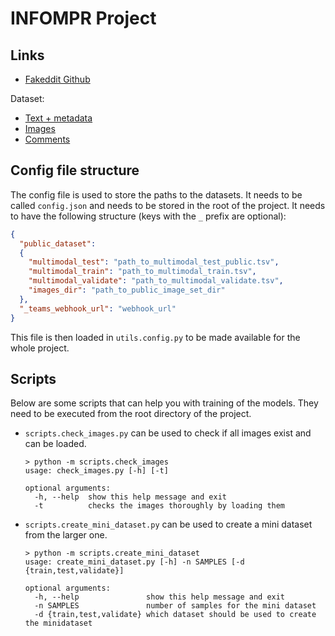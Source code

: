# INFOMPR Project

## Links
* [Fakeddit Github](https://github.com/entitize/Fakeddit)

Dataset:
* [Text + metadata](https://drive.google.com/drive/folders/1jU7qgDqU1je9Y0PMKJ_f31yXRo5uWGFm?usp=sharing)
* [Images](https://drive.google.com/file/d/1cjY6HsHaSZuLVHywIxD5xQqng33J5S2b/view?usp=sharing)
* [Comments](https://drive.google.com/drive/folders/150sL4SNi5zFK8nmllv5prWbn0LyvLzvo?usp=sharing)

## Config file structure
The config file is used to store the paths to the datasets. 
It needs to be called `config.json` and needs to be stored in the root of the project.
It needs to have the following structure (keys with the `_` prefix are optional):
```json
{
  "public_dataset": 
  {
    "multimodal_test": "path_to_multimodal_test_public.tsv",
    "multimodal_train": "path_to_multimodal_train.tsv",
    "multimodal_validate": "path_to_multimodal_validate.tsv",
    "images_dir": "path_to_public_image_set_dir"
  },
  "_teams_webhook_url": "webhook_url"
}
```
This file is then loaded in `utils.config.py` to be made available for the whole project.

## Scripts
Below are some scripts that can help you with training of the models.
They need to be executed from the root directory of the project.

* `scripts.check_images.py` can be used to check if all images exist and can be loaded.
  ```
  > python -m scripts.check_images
  usage: check_images.py [-h] [-t]

  optional arguments:
    -h, --help  show this help message and exit
    -t          checks the images thoroughly by loading them
  ```

* `scripts.create_mini_dataset.py` can be used to create a mini dataset from the larger one.
  ```
  > python -m scripts.create_mini_dataset
  usage: create_mini_dataset.py [-h] -n SAMPLES [-d {train,test,validate}]

  optional arguments:
    -h, --help               show this help message and exit
    -n SAMPLES               number of samples for the mini dataset
    -d {train,test,validate} which dataset should be used to create the minidataset
  ```
